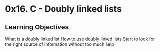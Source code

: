 # 0x16. C - Doubly linked lists
## Learning Objectives


What is a doubly linked list
How to use doubly linked lists
Start to look for the right source of information without too much help

